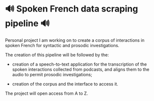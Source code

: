# 🔊 Spoken French data scraping pipeline 🔊

Personal project I am working on to create a corpus of interactions in spoken French for syntactic and prosodic investigations.

The creation of this pipeline will be followed by the:

- creation of a speech-to-text application for the transcription of the spoken interactions collected from podcasts, and aligns them to the audio to permit prosodic investigations;

- creation of the corpus and the interface to access it.

The project will open access from A to Z.

